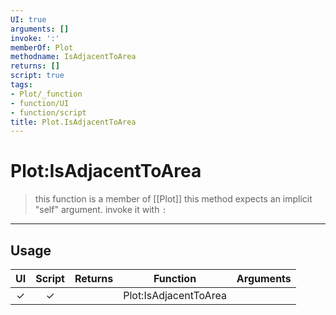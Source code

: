 ```yaml
---
UI: true
arguments: []
invoke: ':'
memberOf: Plot
methodname: IsAdjacentToArea
returns: []
script: true
tags:
- Plot/_function
- function/UI
- function/script
title: Plot.IsAdjacentToArea
---
```

# Plot:IsAdjacentToArea
> this function is a member of [[Plot]]
> this method expects an implicit "self" argument. invoke it with `:`
-----
## Usage
|  UI | Script | Returns | Function | Arguments |
|:---:|:------:|-------:|:--------:|:---------|
|✓|✓||Plot:IsAdjacentToArea||
